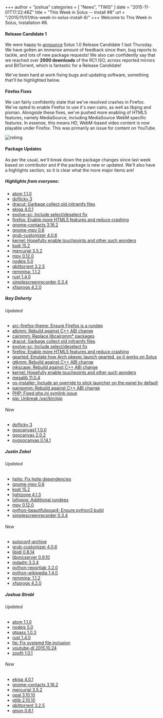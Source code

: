 +++
author = "joshua"
categories = [
"News",
"TWIS"
]
date =  "2015-11-01T17:22:46Z"
title = "This Week in Solus -- Install #8"
url = "/2015/11/01/this-week-in-solus-install-8/"
+++ 
Welcome to This Week in Solus, Installation #8.

#### Release Candidate 1

We were happy to [announce](https://solus-project.com/2015/10/29/announcing-1-0-release-candidate-1/) Solus 1.0 Release Candidate 1 last Thursday. We have gotten an immense amount of feedback since then, bug reports to tackle, and lots of 
new package requests! We also can confidently say that we reached over **2000 downloads** of the RC1 ISO, across reported mirrors and BitTorrent, which is fantastic for a Release Candidate!

We've been hard at work fixing bugs and updating software, something that'll be highlighted below.

#### Firefox Fixes

We can fairly confidently state that we've resolved crashes in Firefox. We've opted to enable Firefox to use it's own cairo, as well as libpng and pixman. Alongside these fixes, we've pushed more enabling of HTML5 features, namely MediaSource, including 
MediaSource WebM specific features. In essense, this means HD, WebM-based video content is now playable under Firefox. This was primarily an issue for content on YouTube.

![relimg](Screenshot-from-2015-10-30-19-59-53.png)

#### Package Updates

As per the usual, we'll break down the package changes since last week based on contributor and if the package is new or updated. We'll also have a highlights section, so it is clear what the more major items are!

##### Highlights from everyone:

- [atom 1.1.0](https://git.solus-project.com/packages/atom/commit/?id=685d35dc297352782b3ad86f2022b18394bb1462)        
- [doflicky 3](https://git.solus-project.com/packages/doflicky/commit/?id=c8afcc310c2aa78def57c1ff8af5f9951ce4b77b)        
- [dracut: Garbage collect old initramfs files](https://git.solus-project.com/packages/dracut/commit/?id=1507ce6bc0a98dcc79705d7ac25a1d9f1f950028)        
- [ekiga 4.0.1](https://git.solus-project.com/packages/ekiga/commit/?id=14263203fd6ec69b0a141b0141926b44e31acd4d)        
- [evolve-sc: Include select/deselect fix](https://git.solus-project.com/packages/evolve-sc/commit/?id=34780e08eb3c8d7c914544d6cd8bacdedda57ed8)        
- [firefox: Enable more HTML5 features and reduce crashing](https://git.solus-project.com/packages/firefox/commit/?id=3353286a92a16421fb23485f3f2fd83d352d0a9f)        
- [gnome-contacts 3.16.2](https://git.solus-project.com/packages/gnome-contacts/commit/?id=f538b7d1e6705e7bb75a1b1d399de0ad46ddc419)        
- [gnome-mpv 0.6](https://git.solus-project.com/packages/gnome-mpv/commit/?id=eb25bbe520977095c7c9da802f4ce714a387cc56)        
- [grub-customizer 4.0.6](https://git.solus-project.com/packages/grub-customizer/commit/?id=ba31cc02c4573c8b548368f4076f8e9c37e0d702)        
- [kernel: Hopefully enable touchpoints and other such wonders](https://git.solus-project.com/packages/kernel/commit/?id=5db7d97193ec6b109aa5509fec6dcfe2135fb3d7)        
- [kodi 15.2](https://git.solus-project.com/packages/kodi/commit/?id=a5d73a14a5fc3fe45cc68d91e4d833abc505e67d)        
- [mercurial 3.5.2](https://git.solus-project.com/packages/mercurial/commit/?id=f44692e6c88880f31ec541be94e94bce538f4919)        
- [mpv 0.12.0](https://git.solus-project.com/packages/mpv/commit/?id=78330435e12cde24eb0a2687ee15a8cb2d8561fe)        
- [nodejs 5.0](https://git.solus-project.com/packages/nodejs/commit/?id=dc47b73e512ded99562e1ab1a9280d5f0a766e3e)        
- [qbittorrent 3.2.5](https://git.solus-project.com/packages/qbittorrent/commit/?id=4a8a057d8b3f250495e7434474976cc8f17c01b4)        
- [remmina: 1.1.2](https://git.solus-project.com/packages/remmina/commit/?id=287d577e9f32cab0bb5d9ed3c13836168567011e)        
- [rust 1.4.0](https://git.solus-project.com/packages/rust/commit/?id=ecb75b4d036901767baaf860eebad48c64b38bc8)        
- [simplescreenrecorder 0.3.4](https://git.solus-project.com/packages/simplescreenrecorder/commit/?id=fe7dc17ac450e0bc5ef90d8eb855973e31b58d9c)        
- [xfsprogs 4.2.0](https://git.solus-project.com/packages/xfsprogs/commit/?id=7eee05dbe4f6fce87dafa4c73c2797e20b56ffd4)

##### Ikey Doherty

###### Updated

- [arc-firefox-theme: Ensure Firefox is a rundep](https://git.solus-project.com/packages/arc-firefox-theme/commit/?id=8feb80a4c27142fd4781b679d8a415e5410b268e)        
- [atkmm: Rebuild against C++ ABI change](https://git.solus-project.com/packages/atkmm/commit/?id=2b60dc244942349e1e03f1aba9b14cc1662913d5)        
- [cairomm: Replace libcairomm* packages](https://git.solus-project.com/packages/cairomm/commit/?id=80d851ce0e3556940ff2048143ead7a61d1b67eb)        
- [dracut: Garbage collect old initramfs files](https://git.solus-project.com/packages/dracut/commit/?id=1507ce6bc0a98dcc79705d7ac25a1d9f1f950028)        
- [evolve-sc: Include select/deselect fix](https://git.solus-project.com/packages/evolve-sc/commit/?id=34780e08eb3c8d7c914544d6cd8bacdedda57ed8)        
- [firefox: Enable more HTML5 features and reduce crashing](https://git.solus-project.com/packages/firefox/commit/?id=3353286a92a16421fb23485f3f2fd83d352d0a9f)        
- [gparted: Emulate how Arch pkexec launch gparted, so it works on Solus](https://git.solus-project.com/packages/gparted/commit/?id=2c3f1ff05479239c8a29537798639a07fd503852)        
- [gtkmm: Rebuild against C++ ABI change](https://git.solus-project.com/packages/gtk2mm/commit/?id=b8c175def4003973beb100e3baf3582f119d3d63)        
- [inkscape: Rebuild against C++ ABI change](https://git.solus-project.com/packages/inkscape/commit/?id=e8b4e73f3ff4ec7340babba335d7d9a1c18622e3)        
- [kernel: Hopefully enable touchpoints and other such wonders](https://git.solus-project.com/packages/kernel/commit/?id=5db7d97193ec6b109aa5509fec6dcfe2135fb3d7)        
- [mesalib 11.0.4](https://git.solus-project.com/packages/mesalib/commit/?id=f54aaf229f287639e21456de70b55a285ca54c78)        
- [os-installer: Include an override to stick launcher on the panel by default](https://git.solus-project.com/packages/os-installer/commit/?id=7849060fdfcabb2f16d0d11e1f48595c497ea98a)        
- [pangomm: Rebuild against C++ ABI change](https://git.solus-project.com/packages/pangomm/commit/?id=1aaf2ba8d3587e02b1356988ab230921d6d109dd)        
- [PHP: Fixed php.ini symlink issue](https://git.solus-project.com/packages/php/commit/?id=4b86f4ecde4158d6a19807b423c3aaec34afc5ef)        
- [pip: Unbreak /usr/bin/pip](https://git.solus-project.com/packages/pip/commit/?id=9c1060ebad742a2d29a733ce9342d205561977a5)

 ######  New

- [doflicky 3](https://git.solus-project.com/packages/doflicky/commit/?id=c8afcc310c2aa78def57c1ff8af5f9951ce4b77b)        
- [goocanvas1 1.0.0](https://git.solus-project.com/packages/goocanvas1/commit/?id=c9b654de383f9e8a988adac92c11a03cfdd6d531)        
- [goocanvas 2.0.2](https://git.solus-project.com/packages/goocanvas/commit/?id=51710c70c42b63e9e8558ef7f9bd3aa6a0994e21)        
- [pygoocanvas 0.14.1](https://git.solus-project.com/packages/pygoocanvas/commit/?id=2802e9f6eeec5dd45e47943a8711e7a1c97ebdd0)

 ##### Justin Zobel

 ###### Updated

- [hplip: Fix hplip dependencies](https://git.solus-project.com/packages/hplip/commit/?id=8a6abd870e1455e77f3b31be4096bf5ef2ca7e55)        
- [gnome-mpv 0.6](https://git.solus-project.com/packages/gnome-mpv/commit/?id=eb25bbe520977095c7c9da802f4ce714a387cc56)        
- [kodi 15.2](https://git.solus-project.com/packages/kodi/commit/?id=a5d73a14a5fc3fe45cc68d91e4d833abc505e67d)        
- [lightzone 4.1.3](https://git.solus-project.com/packages/lightzone/commit/?id=b64ddec5ea7ae5e60bec8abb8f74af57e9190a14)        
- [lollypop: Additional rundeps](https://git.solus-project.com/packages/lollypop/commit/?id=906fade1df3f6ae63d86d8294bb429d6254cc4ad)        
- [mpv 0.12.0](https://git.solus-project.com/packages/mpv/commit/?id=78330435e12cde24eb0a2687ee15a8cb2d8561fe)        
- [python-beautifulsoup4: Ensure python3 build](https://git.solus-project.com/packages/python-beautifulsoup4/commit/?id=899a05af8e06421a0d68c4097ab702a6f54b9c0d)        
- [simplescreenrecorder 0.3.4](https://git.solus-project.com/packages/simplescreenrecorder/commit/?id=fe7dc17ac450e0bc5ef90d8eb855973e31b58d9c)

 ###### New

- [autoconf-archive](https://git.solus-project.com/packages/autoconf-archive/commit/?id=16d769fee8b56ca7ccd3a2a46674c4af4bc4039b)        
- [grub-customizer 4.0.6](https://git.solus-project.com/packages/grub-customizer/commit/?id=ba31cc02c4573c8b548368f4076f8e9c37e0d702)        
- [libidl 0.8.14](https://git.solus-project.com/packages/libidl/commit/?id=1ac408fd76d14c1ff7e3466edde46fcbee6fa35a)        
- [libvncserver 0.9.10](https://git.solus-project.com/packages/libvncserver/commit/?id=ae8ecec1382c74392b7eaca77af86561d34bbfec)        
- [mdadm 3.3.4](https://git.solus-project.com/packages/mdadm/commit/?id=92e456e1e8d42628b835fa959a77ab0de38f3e64)        
- [python-reportlab 3.2.0](https://git.solus-project.com/packages/python-reportlab/commit/?id=d82854abaf04ecd412f29be93f2386a5ba47ad5f)        
- [python-wikipedia 1.4.0](https://git.solus-project.com/packages/python-wikipedia/commit/?id=8b20af2fd6e74071f54e844bb8db4fe6de49047c)        
- [remmina: 1.1.2](https://git.solus-project.com/packages/remmina/commit/?id=287d577e9f32cab0bb5d9ed3c13836168567011e)        
- [xfsprogs 4.2.0](https://git.solus-project.com/packages/xfsprogs/commit/?id=7eee05dbe4f6fce87dafa4c73c2797e20b56ffd4)

 ##### Joshua Strobl

 ###### Updated

- [atom 1.1.0](https://git.solus-project.com/packages/atom/commit/?id=685d35dc297352782b3ad86f2022b18394bb1462)        
- [nodejs 5.0](https://git.solus-project.com/packages/nodejs/commit/?id=dc47b73e512ded99562e1ab1a9280d5f0a766e3e)        
- [qtpass 1.0.3](https://git.solus-project.com/packages/qtpass/commit/?id=d2b273d276d6bf7be2f86e364f8958f432eabc7b)        
- [rust 1.4.0](https://git.solus-project.com/packages/rust/commit/?id=ecb75b4d036901767baaf860eebad48c64b38bc8)        
- [tlp: Fix systemd file inclusion](https://git.solus-project.com/packages/tlp/commit/?id=09e06bc53aab9c9cb063b726077847892aa43b61)        
- [youtube-dl 2015.10.24](https://git.solus-project.com/packages/youtube-dl/commit/?id=b0094436b5f058e780326534eb0e29c3f7dce96c)        
- [zopfli 1.0.1](https://git.solus-project.com/packages/zopfli/commit/?id=d8aea6006fcd9d4ab6756eef51c0749cc307484f)

 ###### New

- [ekiga 4.0.1](https://git.solus-project.com/packages/ekiga/commit/?id=14263203fd6ec69b0a141b0141926b44e31acd4d)        
- [gnome-contacts 3.16.2](https://git.solus-project.com/packages/gnome-contacts/commit/?id=f538b7d1e6705e7bb75a1b1d399de0ad46ddc419)        
- [mercurial 3.5.2](https://git.solus-project.com/packages/mercurial/commit/?id=f44692e6c88880f31ec541be94e94bce538f4919)        
- [opal 3.10.10](https://git.solus-project.com/packages/opal/commit/?id=694888652a6d09f0c0b535139406b546a6224381)        
- [ptlib 2.10.10](https://git.solus-project.com/packages/ptlib/commit/?id=7bb53f4c23054a37b8240a2050d0d255d3e288dd)        
- [qbittorrent 3.2.5](https://git.solus-project.com/packages/qbittorrent/commit/?id=4a8a057d8b3f250495e7434474976cc8f17c01b4)        
- [qjson 0.8.1](https://git.solus-project.com/packages/qjson/commit/?id=9b5591c8b06dac7418c0b546a4ea11c48166c229)